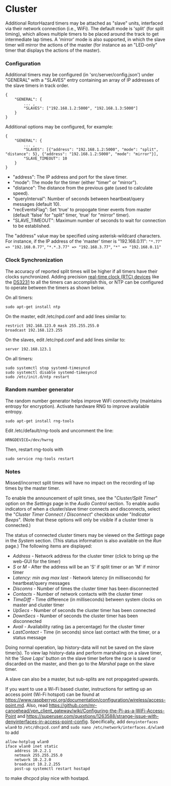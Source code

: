 # Cluster

Additional RotorHazard timers may be attached as "slave" units, interfaced via their network connection (i.e., WiFi).  The default mode is 'split' (for split timing), which allows multiple timers to be placed around the track to get intermediate lap times.  A 'mirror' mode is also supported, in which the slave timer will mirror the actions of the master (for instance as an "LED-only" timer that displays the actions of the master).

### Configuration

Additional timers may be configured (in 'src/server/config.json') under "GENERAL" with a "SLAVES" entry containing an array of IP addresses of the slave timers in track order.

```
{
	"GENERAL": {
		... ,
		"SLAVES": ["192.168.1.2:5000", "192.168.1.3:5000"]
	}
}
```

Additional options may be configured, for example:

```
{
	"GENERAL": {
		... ,
		"SLAVES": [{"address": "192.168.1.2:5000", "mode": "split", "distance": 5}, {"address": "192.168.1.2:5000", "mode": "mirror"}],
		"SLAVE_TIMEOUT": 10
	}
}
```
* "address": The IP address and port for the slave timer.
* "mode": The mode for the timer (either "timer" or "mirror").
* "distance": The distance from the previous gate (used to calculate speed).
* "queryInterval": Number of seconds between heartbeat/query messages (default 10).
* "recEventsFlag": Set 'true' to propogate timer events from master (default 'false' for "split" timer, 'true' for "mirror" timer).
* "SLAVE_TIMEOUT": Maximum number of seconds to wait for connection to be established.

The "address" value may be specified using asterisk-wildcard characters. For instance, if the IP address of the 'master' timer is "192.168.0.11":  `"*.77" => "192.168.0.77"`, `"*.*.3.77" => "192.168.3.77"`, `"*" => "192.168.0.11"`

### Clock Synchronization

The accuracy of reported split times will be higher if all timers have their clocks synchronized. Adding precision [real-time clock (RTC) devices](Real%20Time%20Clock.md) like the [DS3231](https://www.adafruit.com/product/3013) to all the timers can accomplish this, or NTP can be configured to operate between the timers as shown below.

On all timers:

	sudo apt-get install ntp

On the master, edit /etc/npd.conf and add lines similar to:

	restrict 192.168.123.0 mask 255.255.255.0
	broadcast 192.168.123.255
	
On the slaves, edit /etc/npd.conf and add lines similar to:

	server 192.168.123.1

On all timers:

	sudo systemctl stop systemd-timesyncd
	sudo systemctl disable systemd-timesyncd
	sudo ​/etc/init.d/ntp restart

### Random number generator

The random number generator helps improve WiFi connectivity (maintains entropy for encryption). Activate hardware RNG to improve available entropy.

	sudo apt-get install rng-tools

Edit /etc/default/rng-tools and uncomment the line:

    HRNGDEVICE=/dev/hwrng

Then, restart rng-tools with

    sudo service rng-tools restart

### Notes

Missed/incorrect split times will have no impact on the recording of lap times by the master timer.

To enable the announcement of split times, see the "*Cluster/Split Timer*" option on the *Settings* page in the *Audio Control* section. To enable audio indicators of when a cluster/slave timer connects and disconnects, select the "*Cluster Timer Connect / Disconnect*" checkbox under "*Indicator Beeps*". (Note that these options will only be visible if a cluster timer is connected.)

The status of connected cluster timers may be viewed on the *Settings* page in the *System* section. (This status information is also available on the *Run* page.) The following items are displayed:
 * *Address* - Network address for the cluster timer (click to bring up the web-GUI for the timer)
 * *S* or *M* - After the address will be an 'S' if split timer or an 'M' if mirror timer
 * *Latency: min avg max last* - Network latency (in milliseconds) for heartbeat/query messages
 * *Disconns* - Number of times the cluster timer has been disconnected
 * *Contacts* - Number of network contacts with the cluster timer
 * *TimeDiff* - Time difference (in milliseconds) between system clocks on master and cluster timer
 * *UpSecs* - Number of seconds the cluster timer has been connected
 * *DownSecs* - Number of seconds the cluster timer has been disconnected
 * *Avail* - Availability rating (as a percentage) for the cluster timer
 * *LastContact* - Time (in seconds) since last contact with the timer, or a status message

Doing normal operation, lap history-data will not be saved on the slave timer(s). To view lap history-data and perform marshaling on a slave timer, hit the '*Save Laps*' button on the slave timer before the race is saved or discarded on the master, and then go to the *Marshal* page on the slave timer.

A slave can also be a master, but sub-splits are not propagated upwards.

If you want to use a Wi-Fi based cluster, instructions for setting up an access point (Wi-Fi hotspot) can be found at
<https://www.raspberrypi.org/documentation/configuration/wireless/access-point.md>.
Also, read <https://github.com/mr-canoehead/vpn_client_gateway/wiki/Configuring-the-Pi-as-a-WiFi-Access-Point>
and <https://superuser.com/questions/1263588/strange-issue-with-denyinterfaces-in-access-point-config>.
Specifically, add `denyinterfaces wlan0` to `/etc/dhcpcd.conf` and `sudo nano /etc/network/interfaces.d/wlan0`
to add

```
allow-hotplug wlan0
iface wlan0 inet static
	address 10.2.2.1
	netmask 255.255.255.0
	network 10.2.2.0
	broadcast 10.2.2.255
	post-up systemctl restart hostapd
```
to make dhcpcd play nice with hostapd.
